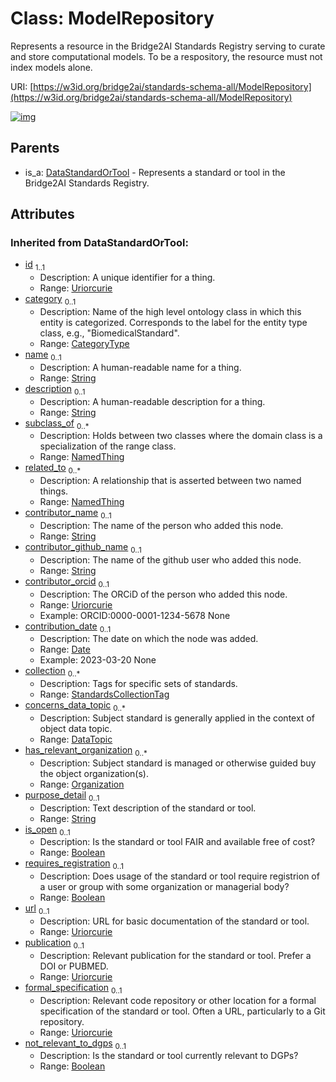 
# Class: ModelRepository


Represents a resource in the Bridge2AI Standards Registry serving to curate and store computational models. To be a respository, the resource must not index models alone.

URI: [https://w3id.org/bridge2ai/standards-schema-all/ModelRepository](https://w3id.org/bridge2ai/standards-schema-all/ModelRepository)


[![img](https://yuml.me/diagram/nofunky;dir:TB/class/[Organization],[NamedThing],[DataStandardOrTool]^-[ModelRepository&#124;collection(i):StandardsCollectionTag%20*;purpose_detail(i):string%20%3F;is_open(i):boolean%20%3F;requires_registration(i):boolean%20%3F;url(i):uriorcurie%20%3F;publication(i):uriorcurie%20%3F;formal_specification(i):uriorcurie%20%3F;not_relevant_to_dgps(i):boolean%20%3F;id(i):uriorcurie;category(i):category_type%20%3F;name(i):string%20%3F;description(i):string%20%3F;contributor_name(i):string%20%3F;contributor_github_name(i):string%20%3F;contributor_orcid(i):uriorcurie%20%3F;contribution_date(i):date%20%3F],[DataTopic],[DataStandardOrTool])](https://yuml.me/diagram/nofunky;dir:TB/class/[Organization],[NamedThing],[DataStandardOrTool]^-[ModelRepository&#124;collection(i):StandardsCollectionTag%20*;purpose_detail(i):string%20%3F;is_open(i):boolean%20%3F;requires_registration(i):boolean%20%3F;url(i):uriorcurie%20%3F;publication(i):uriorcurie%20%3F;formal_specification(i):uriorcurie%20%3F;not_relevant_to_dgps(i):boolean%20%3F;id(i):uriorcurie;category(i):category_type%20%3F;name(i):string%20%3F;description(i):string%20%3F;contributor_name(i):string%20%3F;contributor_github_name(i):string%20%3F;contributor_orcid(i):uriorcurie%20%3F;contribution_date(i):date%20%3F],[DataTopic],[DataStandardOrTool])

## Parents

 *  is_a: [DataStandardOrTool](DataStandardOrTool.md) - Represents a standard or tool in the Bridge2AI Standards Registry.

## Attributes


### Inherited from DataStandardOrTool:

 * [id](id.md)  <sub>1..1</sub>
     * Description: A unique identifier for a thing.
     * Range: [Uriorcurie](types/Uriorcurie.md)
 * [category](category.md)  <sub>0..1</sub>
     * Description: Name of the high level ontology class in which this entity is categorized. Corresponds to the label for the entity type class, e.g., "BiomedicalStandard".
     * Range: [CategoryType](types/CategoryType.md)
 * [name](name.md)  <sub>0..1</sub>
     * Description: A human-readable name for a thing.
     * Range: [String](types/String.md)
 * [description](description.md)  <sub>0..1</sub>
     * Description: A human-readable description for a thing.
     * Range: [String](types/String.md)
 * [subclass_of](subclass_of.md)  <sub>0..\*</sub>
     * Description: Holds between two classes where the domain class is a specialization of the range class.
     * Range: [NamedThing](NamedThing.md)
 * [related_to](related_to.md)  <sub>0..\*</sub>
     * Description: A relationship that is asserted between two named things.
     * Range: [NamedThing](NamedThing.md)
 * [contributor_name](contributor_name.md)  <sub>0..1</sub>
     * Description: The name of the person who added this node.
     * Range: [String](types/String.md)
 * [contributor_github_name](contributor_github_name.md)  <sub>0..1</sub>
     * Description: The name of the github user who added this node.
     * Range: [String](types/String.md)
 * [contributor_orcid](contributor_orcid.md)  <sub>0..1</sub>
     * Description: The ORCiD of the person who added this node.
     * Range: [Uriorcurie](types/Uriorcurie.md)
     * Example: ORCID:0000-0001-1234-5678 None
 * [contribution_date](contribution_date.md)  <sub>0..1</sub>
     * Description: The date on which the node was added.
     * Range: [Date](types/Date.md)
     * Example: 2023-03-20 None
 * [collection](collection.md)  <sub>0..\*</sub>
     * Description: Tags for specific sets of standards.
     * Range: [StandardsCollectionTag](StandardsCollectionTag.md)
 * [concerns_data_topic](concerns_data_topic.md)  <sub>0..\*</sub>
     * Description: Subject standard is generally applied in the context of object data topic.
     * Range: [DataTopic](DataTopic.md)
 * [has_relevant_organization](has_relevant_organization.md)  <sub>0..\*</sub>
     * Description: Subject standard is managed or otherwise guided buy the object organization(s).
     * Range: [Organization](Organization.md)
 * [purpose_detail](purpose_detail.md)  <sub>0..1</sub>
     * Description: Text description of the standard or tool.
     * Range: [String](types/String.md)
 * [is_open](is_open.md)  <sub>0..1</sub>
     * Description: Is the standard or tool FAIR and available free of cost?
     * Range: [Boolean](types/Boolean.md)
 * [requires_registration](requires_registration.md)  <sub>0..1</sub>
     * Description: Does usage of the standard or tool require registrion of a user or group with some organization or managerial body?
     * Range: [Boolean](types/Boolean.md)
 * [url](url.md)  <sub>0..1</sub>
     * Description: URL for basic documentation of the standard or tool.
     * Range: [Uriorcurie](types/Uriorcurie.md)
 * [publication](publication.md)  <sub>0..1</sub>
     * Description: Relevant publication for the standard or tool. Prefer a DOI or PUBMED.
     * Range: [Uriorcurie](types/Uriorcurie.md)
 * [formal_specification](formal_specification.md)  <sub>0..1</sub>
     * Description: Relevant code repository or other location for a formal specification of the standard or tool. Often a URL, particularly to a Git repository.
     * Range: [Uriorcurie](types/Uriorcurie.md)
 * [not_relevant_to_dgps](not_relevant_to_dgps.md)  <sub>0..1</sub>
     * Description: Is the standard or tool currently relevant to DGPs?
     * Range: [Boolean](types/Boolean.md)
